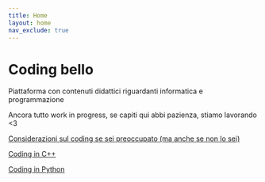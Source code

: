 ```yaml
---
title: Home
layout: home
nav_exclude: true
---
```

# Coding bello

Piattaforma con contenuti didattici riguardanti informatica e programmazione

Ancora tutto work in progress, se capiti qui abbi pazienza, stiamo lavorando <3 

[Considerazioni sul coding se sei preoccupato (ma anche se non lo sei)](docs/1-coding-difficile)

[Coding in C++](docs/cpp/)

[Coding in Python](docs/py/)